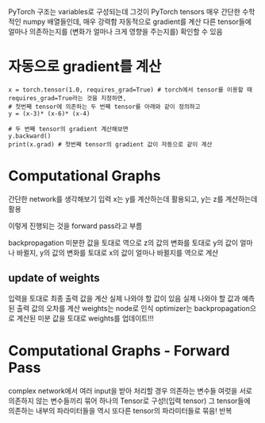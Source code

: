 
PyTorch 구조는 variables로 구성되는데 그것이 PyTorch tensors
매우 간단한 수학적인 numpy 배열들인데, 매우 강력함
자동적으로 gradient를 계산
다른 tensor들에 얼마나 의존하는지를 (변화가 얼마나 크게 영향을 주는지를) 확인할 수 있음

# 자동으로 gradient를 계산
```
x = torch.tensor(1.0, requires_grad=True) # torch에서 tensor를 이용할 때 requires_grad=True라는 것을 지정하면,
# 첫번째 tensor에 의존하는 두 번째 tensor를 아래와 같이 정의하고
y = (x-3)* (x-6)* (x-4)

# 두 번째 tensor의 gradient 계산해보면
y.backward() 
print(x.grad) # 첫번째 tensor의 gradient 값이 자동으로 같이 계산
```

# Computational Graphs
간단한 network를 생각해보기
입력 x는 y를 계산하는데 활용되고, y는 z를 계산하는데 활용

이렇게 진행되는 것을 forward pass라고 부름

backpropagation
미분한 값을 토대로 역으로 z의 값의 변화를 토대로 y의 값이 얼마나 바뀔지, y의 값의 변화를 토대로 x의 값이 얼마나 바뀔지를 역으로 계산

## update of weights
입력을 토대로 최종 출력 값을 계산
실제 나와야 할 값이 있음
실제 나와야 할 값과 예측된 출력 값의 오차를 계산
weights는 node로 인식
optimizer는 backpropagation으로 계산된 미분 값을 토대로 weights를 업데이트!!!

# Computational Graphs - Forward Pass
complex network에서 여러 input을 받아 처리할 경우
의존하는 변수들 여럿을 서로 의존하지 않는 변수들끼리 묶어 하나의 Tensor로 구성!(입력 tensor)
그 tensor들에 의존하는 내부의 파라미터들을 역시 또다른 tensor의 파라미터들로 묶음!
반복
